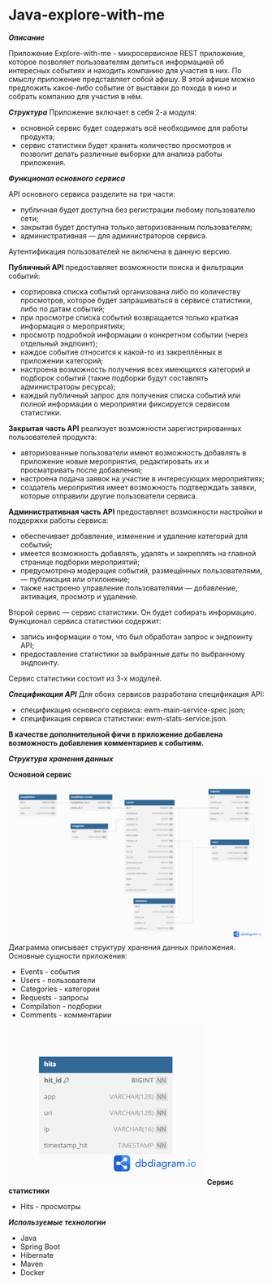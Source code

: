 # **Java-explore-with-me**

***Описание***

Приложение Explore-with-me - микросервисное REST приложение, которое позволяет пользователям делиться информацией об интересных событиях и находить компанию для участия в них.
По смыслу приложение представляет собой афишу. В этой афише можно предложить какое-либо событие от выставки до похода в кино и собрать компанию для участия в нём.

***Структура***
Приложение включает в себя 2-а модуля:
* основной сервис будет содержать всё необходимое для работы продукта;
* сервис статистики будет хранить количество просмотров и позволит делать различные выборки для анализа работы приложения.

***Функционал основного сервиса***

API основного сервиса разделите на три части:
* публичная будет доступна без регистрации любому пользователю сети;
* закрытая будет доступна только авторизованным пользователям;
* административная — для администраторов сервиса.

Аутентификация пользователей не включена в данную версию.

**Публичный API** предоставляет возможности поиска и фильтрации событий:
* сортировка списка событий организована либо по количеству просмотров, которое будет запрашиваться в сервисе статистики, либо по датам событий;
* при просмотре списка событий возвращается только краткая информация о мероприятиях;
* просмотр подробной информации о конкретном событии (через отдельный эндпоинт);
* каждое событие относится к какой-то из закреплённых в приложении категорий;
* настроена возможность получения всех имеющихся категорий и подборок событий (такие подборки будут составлять администраторы ресурса);
* каждый публичный запрос для получения списка событий или полной информации о мероприятии фиксируется сервисом статистики.

**Закрытая часть API** реализует возможности зарегистрированных пользователей продукта:
* авторизованные пользователи имеют возможность добавлять в приложение новые мероприятия, редактировать их и просматривать после добавления;
* настроена подача заявок на участие в интересующих мероприятиях;
* создатель мероприятия имеет возможность подтверждать заявки, которые отправили другие пользователи сервиса.

**Административная часть API** предоставляет возможности настройки и поддержки работы сервиса:
* обеспечивает добавление, изменение и удаление категорий для событий;
* имеется возможность добавлять, удалять и закреплять на главной странице подборки мероприятий;
* предусмотрена модерация событий, размещённых пользователями, — публикация или отклонение;
* также настроено управление пользователями — добавление, активация, просмотр и удаление.

Второй сервис — сервис статистики. Он будет собирать информацию. Функционал сервиса статистики содержит:
* запись информации о том, что был обработан запрос к эндпоинту API;
* предоставление статистики за выбранные даты по выбранному эндпоинту.

Сервис статистики состоит из 3-х модулей. 

***Спецификация API***
Для обоих сервисов разработана спецификация API:
* спецификация основного сервиса: ewm-main-service-spec.json;
* спецификация сервиса статистики: ewm-stats-service.json.

**В качестве дополнительной фичи в приложение добавлена возможность добавления комментариев к событиям.** 


***Структура хранения данных***

**Основной сервис**
![er-diagram](er_diagram_explorer_with_me_main.png)
Диаграмма описывает структуру хранения данных приложения. Основные сущности приложения:
* Events - события
* Users - пользователи
* Categories - категории
* Requests - запросы
* Compilation - подборки
* Comments - комментарии

![er-diagram](er_diagram_explorer_with_me_stats.png)
**Сервис статистики**
* Hits - просмотры


***Используемые технологии***

* Java 
* Spring Boot 
* Hibernate 
* Maven
* Docker